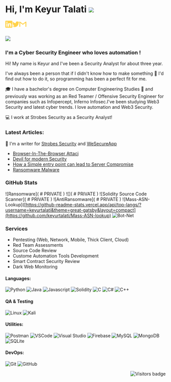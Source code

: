 # Hi, I'm Keyur Talati <img src="https://media.giphy.com/media/hvRJCLFzcasrR4ia7z/giphy.gif" width="25px">


[<img align="left" alt="tassiaaccioly | LinkedIn" width="22px" src="./linkedin.svg" />][linkedin]
[<img align="left" alt="itsmetherogue | Twitter" width="22px" src="./twitter.svg" />][twitter]
[<img align="left" alt="tassia.accioly | Gmail" width="22px" src="./gmail.svg" />][gmail]


<br>
<br>

![](https://www.codewars.com/users/tassiaaccioly/badges/micro)


### **I'm a Cyber Security Engineer who loves automation !**


Hi! My name is Keyur and I've been a Security Analyst for about three year.


I've always been a person that if I didn't know how to make something      🔎      I'd find out how to do it, so programming has been a perfect fit for me.


🎓      I have a bachelor's degree on Computer Engineering Studies      🎥      and previously was working as an Red Teamer / Offensive Security Engineer for companies such as Infopercept, Inferno Infosec.I've been studying Web3 Security and latest cyber trends. I love automation and Web3 Security. 


💻      I work at Strobes Security as a Security Analyst!


### **Latest Articles:**

📝      I'm a writer for [Strobes Security](https://www.strobes.co/resources/blog) and [WeSecureApp](https://wesecureapp.com/)

- [Browser-In-The-Browser Attacj](https://wesecureapp.com/blog/browser-in-the-browser-bitb-a-new-born-phishing-methodology/)
- [Devil for modern Security](https://wesecureapp.com/blog/devil-for-modern-security-ransomware/)
- [How a Simple entry point can lead to Server Compromise](https://wesecureapp.com/blog/a-simple-entry-point-can-lead-to-access-to-your-server/)
- [Ransomware Malware](https://keyurtalati00.blogspot.com/2020/07/ransomeware-malware.html)


### GitHub Stats

![Ransomware]( # PRIVATE )
![]( # PRIVATE )
![Solidity Source Code Scanner]( # PRIVATE )
![AntiRansomware]( # PRIVATE )
![Mass-ASN-Lookup]([https://github-readme-stats.vercel.app/api/top-langs/?username=keyurtalati&theme=great-gatsby&layout=compact](https://github.com/keyurtalati/Mass-ASN-lookup)
![Bot-Net](https://github.com/keyurtalati/Botnet-Sample)

### Services 
 - Pentesting (Web, Network, Mobile, Thick Client, Cloud)
 - Red Team Assessments
 - Source Code Review
 - Custome Automation Tools Development
 - Smart Contract Security Review
 - Dark Web Monitoring

#### Languages:

![Python](https://img.shields.io/badge/python-3670A0?style=for-the-badge&logo=python&logoColor=ffdd54)
![Java](https://img.shields.io/badge/java-%23ED8B00.svg?style=for-the-badge&logo=java&logoColor=white)
![Javascript](https://img.shields.io/badge/-JavaScript-EDD222?style=flat&logo=javascript&logoColor=white)
![Solidity](https://img.shields.io/badge/Solidity-%23363636.svg?style=for-the-badge&logo=solidity&logoColor=white)
![C](https://img.shields.io/badge/c-%2300599C.svg?style=for-the-badge&logo=c&logoColor=white)
![C#](https://img.shields.io/badge/c%23-%23239120.svg?style=for-the-badge&logo=c-sharp&logoColor=white)
![C++](https://img.shields.io/badge/c++-%2300599C.svg?style=for-the-badge&logo=c%2B%2B&logoColor=white)


#### QA & Testing

![Linux](https://img.shields.io/badge/Linux-FCC624?style=for-the-badge&logo=linux&logoColor=black)
![Kali](https://img.shields.io/badge/Kali-268BEE?style=for-the-badge&logo=kalilinux&logoColor=white)


#### Utilities:

![Postman](https://img.shields.io/badge/-Postman-FF6C37?style=flat&logo=postman&logoColor=white)
![VSCode](https://img.shields.io/badge/-VSCode-007ACC?style=flat&logo=visual-studio-code&logoColor=white)
![Visual Studio](https://img.shields.io/badge/-Visual%20Studio-5C2D91?style=flat&logo=visual-studio&logoColor=white)
![Firebase](https://img.shields.io/badge/firebase-%23039BE5.svg?style=for-the-badge&logo=firebase)
![MySQL](https://img.shields.io/badge/mysql-%2300f.svg?style=for-the-badge&logo=mysql&logoColor=white)
![MongoDB](https://img.shields.io/badge/MongoDB-%234ea94b.svg?style=for-the-badge&logo=mongodb&logoColor=white)
![SQLite](https://img.shields.io/badge/sqlite-%2307405e.svg?style=for-the-badge&logo=sqlite&logoColor=white)

#### DevOps:

![Git](https://img.shields.io/badge/-Git-F05032?style=flat&logo=git&logoColor=white)
![GitHub](https://img.shields.io/badge/-Github-181717?style=flat&logo=github&logoColor=white)

<a href="https://badges.pufler.dev">
    <img align="right" src="https://badges.pufler.dev/visits/tassiaaccioly/tassiaaccioly?color=yellow" alt="Visitors badge" />
 </a>

[linkedin]: https://www.linkedin.com/in/keyur-talati-99801b179/
[twitter]: https://twitter.com/talatikeyur
[gmail]: mailto:keyurtalati00@gmail.com
[blogs]: https://keyurtalati00.blogspot.com/


